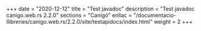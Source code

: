 +++
date        = "2020-12-12"
title       = "Test javadoc"
description = "Test javadoc canigo.web.rs 2.2.0"
sections    = "Canigó"
enllac		= "/documentacio-llibreries/canigo.web.rs/2.2.0/site/testapidocs/index.html"
weight		= 2
+++
